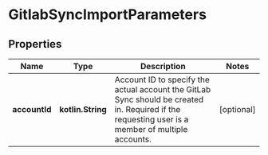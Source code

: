 
# GitlabSyncImportParameters

## Properties
Name | Type | Description | Notes
------------ | ------------- | ------------- | -------------
**accountId** | **kotlin.String** | Account ID to specify the actual account the GitLab Sync should be created in. Required if the requesting user is a member of multiple accounts. |  [optional]



